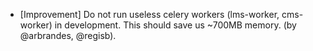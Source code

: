 - [Improvement] Do not run useless celery workers (lms-worker, cms-worker) in development. This should save us ~700MB memory. (by @arbrandes, @regisb).
